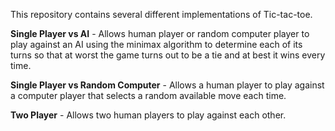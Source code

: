 This repository contains several different implementations of Tic-tac-toe.

**Single Player vs AI** - Allows human player or random computer player to play against an AI      using the minimax algorithm to determine each of its turns so that at worst the game turns out to be a tie and at best it wins every time.

**Single Player vs Random Computer** - Allows a human player to play against a computer player that selects a random available move each time.

**Two Player** - Allows two human players to play against each other.
